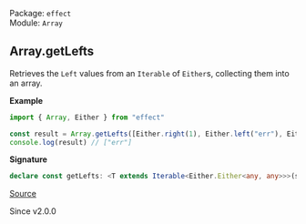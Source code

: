 Package: `effect`<br />
Module: `Array`<br />

## Array.getLefts

Retrieves the `Left` values from an `Iterable` of `Either`s, collecting them into an array.

**Example**

```ts
import { Array, Either } from "effect"

const result = Array.getLefts([Either.right(1), Either.left("err"), Either.right(2)])
console.log(result) // ["err"]
```

**Signature**

```ts
declare const getLefts: <T extends Iterable<Either.Either<any, any>>>(self: T) => Array<Either.Either.Left<ReadonlyArray.Infer<T>>>
```

[Source](https://github.com/Effect-TS/effect/tree/main/packages/effect/src/Array.ts#L2700)

Since v2.0.0